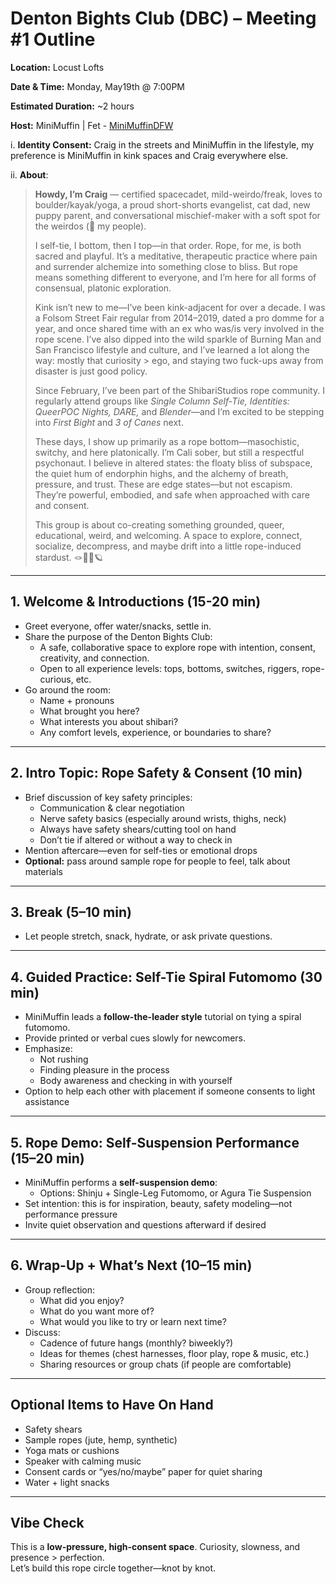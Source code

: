 # Denton Bights Club (DBC) – Meeting #1 Outline

**Location:** Locust Lofts

**Date & Time:** Monday, May19th @ 7:00PM

**Estimated Duration:** ~2 hours

**Host:** MiniMuffin | Fet - [MiniMuffinDFW](https://fetlife.com/MiniMuffinDFW)
	
i. **Identity Consent:** Craig in the streets and MiniMuffin in the lifestyle, my preference is MiniMuffin in kink spaces and Craig everywhere else. 
	
ii. **About**: 

> **Howdy, I’m Craig** — certified spacecadet, mild-weirdo/freak, loves to boulder/kayak/yoga, a proud short-shorts evangelist, cat dad, new puppy parent, and conversational mischief-maker with a soft spot for the weirdos (👋 my people).
> 
> I self-tie, I bottom, then I top—in that order. 
> Rope, for me, is both sacred and playful. It’s a meditative, therapeutic practice where pain and surrender alchemize into something close to bliss. But rope means something different to everyone, and I’m here for all forms of consensual, platonic exploration.
> 
> Kink isn’t new to me—I’ve been kink-adjacent for over a decade. I was a Folsom Street Fair regular from 2014–2019, dated a pro domme for a year, and once shared time with an ex who was/is very involved in the rope scene. I’ve also dipped into the wild sparkle of Burning Man and San Francisco lifestyle and culture, and I’ve learned a lot along the way: mostly that curiosity > ego, and staying two fuck-ups away from disaster is just good policy.
> 
> Since February, I’ve been part of the ShibariStudios rope community. I regularly attend groups like *Single Column Self-Tie, Identities: QueerPOC Nights, DARE,* and *Blender*—and I’m excited to be stepping into *First Bight* and *3 of Canes* next.
> 
> These days, I show up primarily as a rope bottom—masochistic, switchy, and here platonically. I’m Cali sober, but still a respectful psychonaut. I believe in altered states: the floaty bliss of subspace, the quiet hum of endorphin highs, and the alchemy of breath, pressure, and trust. These are edge states—but not escapism. They’re powerful, embodied, and safe when approached with care and consent.
> 
> This group is about co-creating something grounded, queer, educational, weird, and welcoming. A space to explore, connect, socialize, decompress, and maybe drift into a little rope-induced stardust. 🪢🧘‍♂️🪐

---
## 1. Welcome & Introductions (15-20 min)

- Greet everyone, offer water/snacks, settle in.
- Share the purpose of the Denton Bights Club:
  - A safe, collaborative space to explore rope with intention, consent, creativity, and connection.
  - Open to all experience levels: tops, bottoms, switches, riggers, rope-curious, etc.
- Go around the room:
  - Name + pronouns
  - What brought you here?
  - What interests you about shibari?
  - Any comfort levels, experience, or boundaries to share?
 
---

## 2. Intro Topic: Rope Safety & Consent (10 min)

- Brief discussion of key safety principles:
  - Communication & clear negotiation
  - Nerve safety basics (especially around wrists, thighs, neck)
  - Always have safety shears/cutting tool on hand
  - Don’t tie if altered or without a way to check in
- Mention aftercare—even for self-ties or emotional drops
- **Optional:** pass around sample rope for people to feel, talk about materials

---

## 3. Break (5–10 min)

- Let people stretch, snack, hydrate, or ask private questions.

---

## 4. Guided Practice: Self-Tie Spiral Futomomo (30 min)

- MiniMuffin leads a **follow-the-leader style** tutorial on tying a spiral futomomo.
- Provide printed or verbal cues slowly for newcomers.
- Emphasize:
  - Not rushing
  - Finding pleasure in the process
  - Body awareness and checking in with yourself
- Option to help each other with placement if someone consents to light assistance

---

## 5. Rope Demo: Self-Suspension Performance (15–20 min)

- MiniMuffin performs a **self-suspension demo**:
  - Options: Shinju + Single-Leg Futomomo, or Agura Tie Suspension
- Set intention: this is for inspiration, beauty, safety modeling—not performance pressure
- Invite quiet observation and questions afterward if desired

---

## 6. Wrap-Up + What’s Next (10–15 min)

- Group reflection:
  - What did you enjoy?
  - What do you want more of?
  - What would you like to try or learn next time?
- Discuss:
  - Cadence of future hangs (monthly? biweekly?)
  - Ideas for themes (chest harnesses, floor play, rope & music, etc.)
  - Sharing resources or group chats (if people are comfortable)

---

## Optional Items to Have On Hand

- Safety shears
- Sample ropes (jute, hemp, synthetic)
- Yoga mats or cushions
- Speaker with calming music
- Consent cards or “yes/no/maybe” paper for quiet sharing
- Water + light snacks

---

## Vibe Check

This is a **low-pressure, high-consent space**. Curiosity, slowness, and presence > perfection.  
Let’s build this rope circle together—knot by knot.